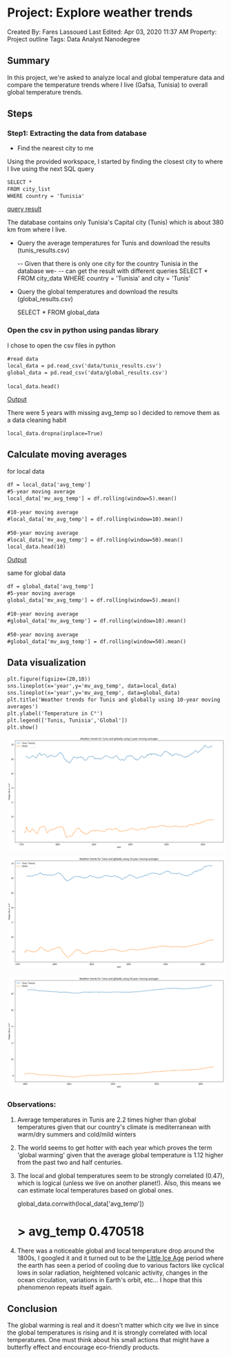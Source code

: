 # Project: Explore weather trends

Created By: Fares Lassoued
Last Edited: Apr 03, 2020 11:37 AM
Property: Project outline
Tags: Data Analyst Nanodegree

## Summary

In this project, we're asked to analyze local and global temperature data and compare the temperature trends where I live (Gafsa, Tunisia) to overall global temperature trends.

## Steps

### Step1: Extracting the data from database

- Find the nearest city to me

Using the provided workspace, I started by finding the closest city to where I live using the next SQL query

    SELECT * 
    FROM city_list
    WHERE country = 'Tunisia'

[query result](https://www.notion.so/3125406c43c64ed99631d1140376a7e5)

The database contains only Tunisia's Capital city (Tunis) which is about 380 km from where I live.

- Query the average temperatures for Tunis and download the results (tunis_results.csv)

    -- Given that there is only one city for the country Tunisia in the database we- 
    -- can get the result with different queries 
    SELECT *
    FROM city_data
    WHERE country = 'Tunisia' and city = 'Tunis'

- Query the global temperatures and download the results (global_results.csv)

    SELECT *
    FROM global_data

### Open the csv in python using pandas library

I chose to open the csv files in python

    #read data
    local_data = pd.read_csv('data/tunis_results.csv')
    global_data = pd.read_csv('data/global_results.csv')

    local_data.head()

[Output](https://www.notion.so/5036193a138b44c29b24ba7121c7fec0)

There were 5 years with missing avg_temp so I decided to remove them as a data cleaning habit

    local_data.dropna(inplace=True)

## Calculate moving averages

for local data

    df = local_data['avg_temp']
    #5-year moving average
    local_data['mv_avg_temp'] = df.rolling(window=5).mean()
    
    #10-year moving average
    #local_data['mv_avg_temp'] = df.rolling(window=10).mean()
    
    #50-year moving average
    #local_data['mv_avg_temp'] = df.rolling(window=50).mean()
    local_data.head(10)

[Output](https://www.notion.so/11181585fff3433b92e17777739e77ad)

same for global data

    df = global_data['avg_temp']
    #5-year moving average
    global_data['mv_avg_temp'] = df.rolling(window=5).mean()
    
    #10-year moving average
    #global_data['mv_avg_temp'] = df.rolling(window=10).mean()
    
    #50-year moving average
    #global_data['mv_avg_temp'] = df.rolling(window=50).mean()

## Data visualization

    plt.figure(figsize=(20,10))
    sns.lineplot(x='year',y='mv_avg_temp', data=local_data)
    sns.lineplot(x='year',y='mv_avg_temp', data=global_data)
    plt.title('Weather trends for Tunis and globally using 10-year moving averages')
    plt.ylabel('Temperature in C°')
    plt.legend(['Tunis, Tunisia','Global'])
    plt.show()

![Project%20Explore%20weather%20trends/Untitled.png](Project%20Explore%20weather%20trends/Untitled.png)

![Project%20Explore%20weather%20trends/Untitled%201.png](Project%20Explore%20weather%20trends/Untitled%201.png)

![Project%20Explore%20weather%20trends/Untitled%202.png](Project%20Explore%20weather%20trends/Untitled%202.png)

### Observations:

1. Average temperatures in Tunis are 2.2 times higher than global temperatures given that our country's climate is mediterranean with warm/dry summers and cold/mild winters
2. The world seems to get hotter with each year which proves the term 'global warming' given that the average global temperature is 1.12 higher from the past two and half centuries.
3. The local and global temperatures seem to be strongly correlated (0.47), which is logical (unless we live on another planet!). Also, this means we can estimate local temperatures based on global ones.

    global_data.corrwith(local_data['avg_temp'])
    # > avg_temp       0.470518

4. There was a noticeable global and local temperature drop around the 1800s, I googled it and it turned out to be the [Little Ice Age](https://en.wikipedia.org/wiki/Little_Ice_Age) period where the earth has seen a period of cooling due to various factors like cyclical lows in solar radiation, heightened volcanic activity, changes in the ocean circulation, variations in Earth's orbit, etc... I hope that this phenomenon repeats itself again.

## Conclusion

The global warming is real and it doesn't matter which city we live in since the global temperatures is rising and it is strongly correlated with local temperatures. One must think about his small actions that might have a butterfly effect and encourage eco-friendly products.